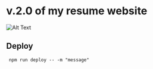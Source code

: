 # v.2.0 of my resume website



![Alt Text](https://media.giphy.com/media/ynRrAHj5SWAu8RA002/giphy.gif)

## Deploy
    
     npm run deploy -- -m "message"
